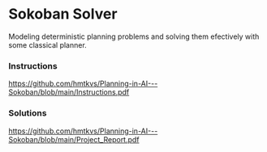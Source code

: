 # Sokoban Solver
Modeling deterministic planning problems and solving them efectively with some classical planner.

### Instructions
https://github.com/hmtkvs/Planning-in-AI---Sokoban/blob/main/Instructions.pdf

### Solutions
https://github.com/hmtkvs/Planning-in-AI---Sokoban/blob/main/Project_Report.pdf
